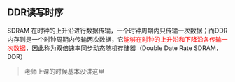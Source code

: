 ## DDR读写时序

SDRAM 在时钟的上升沿进行数据传输，一个时钟周期内只传输一次数据；而DDR 内存则是一个时钟周期内传输两次数据，它<font color=red>能够在时钟的上升沿和下降沿各传输一次数据</font>，因此称为双倍速率同步动态随机存储器（Double Date Rate SDRAM，DDR）

> 老师上课的时候基本没讲这里